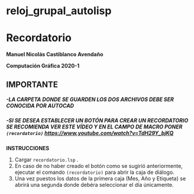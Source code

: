 # reloj_grupal_autolisp
# Recordatorio

**Manuel Nicolás Castiblanco Avendaño**

**Computación Gráfica 2020-1**

## **IMPORTANTE**
##### -LA CARPETA DONDE SE GUARDEN LOS DOS ARCHIVOS DEBE SER CONOCIDA POR AUTOCAD
##### -SI SE DESEA ESTABLECER UN BOTÓN PARA CREAR UN RECORDATORIO SE RECOMIENDA VER ESTE VÍDEO Y EN EL CAMPO DE MACRO PONER `(recordatorio)` https://www.youtube.com/watch?v=TdH29Y_bjKQ

 **INSTRUCCIONES**
1. Cargar `recordatorio.lsp` .
2. En caso de no haber creado el botón como se sugirió anteriormente, ejecutar el comando `(recordatorio)` para abrir la caja de diálogo. 
3. Una vez puestos los datos de la primera caja (Mes, Año y Etiqueta) se abrirá una segunda donde debéra seleccionar el día únicamente.
